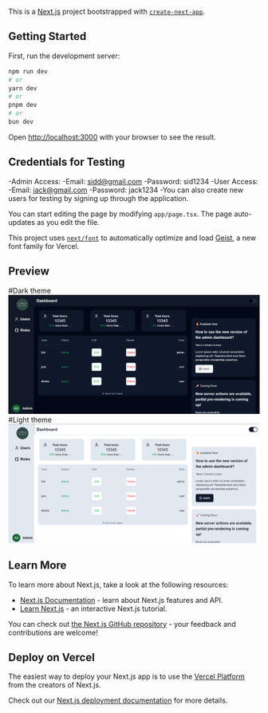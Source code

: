 This is a [Next.js](https://nextjs.org) project bootstrapped with [`create-next-app`](https://nextjs.org/docs/app/api-reference/cli/create-next-app).

## Getting Started

First, run the development server:

```bash
npm run dev
# or
yarn dev
# or
pnpm dev
# or
bun dev
```

Open [http://localhost:3000](http://localhost:3000) with your browser to see the result.

## Credentials for Testing
 -Admin Access:
     -Email: sidd@gmail.com
     -Password: sid1234
 -User Access:
     -Email: jack@gmail.com
     -Password: jack1234
 -You can also create new users for testing by signing up through the application.

You can start editing the page by modifying `app/page.tsx`. The page auto-updates as you edit the file.

This project uses [`next/font`](https://nextjs.org/docs/app/building-your-application/optimizing/fonts) to automatically optimize and load [Geist](https://vercel.com/font), a new font family for Vercel.

## Preview
#Dark theme
![Dark theme](https://github.com/Sid-hac/VRV-Assignment/blob/bb683deb949960e9c124d855edf73c39a38bfda2/Screenshot%202024-12-02%20160253.png)
#Light theme
![light theme](https://github.com/Sid-hac/VRV-Assignment/blob/fdbde68cdbc1e9882fb3f00f400f40c6474e3f3a/Screenshot%202024-12-02%20160310.png)

## Learn More

To learn more about Next.js, take a look at the following resources:

- [Next.js Documentation](https://nextjs.org/docs) - learn about Next.js features and API.
- [Learn Next.js](https://nextjs.org/learn) - an interactive Next.js tutorial.

You can check out [the Next.js GitHub repository](https://github.com/vercel/next.js) - your feedback and contributions are welcome!

## Deploy on Vercel

The easiest way to deploy your Next.js app is to use the [Vercel Platform](https://vercel.com/new?utm_medium=default-template&filter=next.js&utm_source=create-next-app&utm_campaign=create-next-app-readme) from the creators of Next.js.

Check out our [Next.js deployment documentation](https://nextjs.org/docs/app/building-your-application/deploying) for more details.
